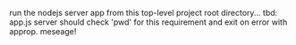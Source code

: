 run the nodejs server app from this top-level project root directory...
tbd: app.js server should check 'pwd' for this requirement and exit on error with approp. meseage!
